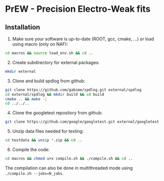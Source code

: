 # PrEW - Precision Electro-Weak fits

## Installation

1. Make sure your software is up-to-date (ROOT, gcc, cmake, ...) *or* load using macro (only on NAF):
 ```sh
 cd macros && source load_env.sh && cd ..
 ```
2. Create subdirectory for external packages:
 ```sh
 mkdir external
 ```
3. Clone and build spdlog from github:
 ```sh
 git clone https://github.com/gabime/spdlog.git external/spdlog
 cd external/spdlog && mkdir build && cd build
 cmake .. && make -j
 cd ../../..
 ```
4. Clone the googletest repository from github:
 ```sh
 git clone https://github.com/google/googletest.git external/googletest
 ```
5. Unzip data files needed for testing:
 ```sh
 cd testdata && unzip *.zip && cd ..
 ```
6. Compile the code:
 ```sh
 cd macros && chmod u+x compile.sh && ./compile.sh && cd ..
 ```
 The compilation can also be done in multithreaded mode using `./compile.sh --jobs=N_jobs`.